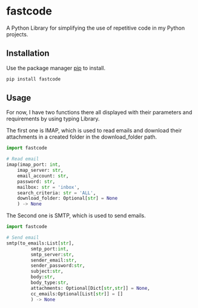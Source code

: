 # fastcode

A Python Library for simplifying the use of repetitive code in my Python projects.

## Installation
Use the package manager [pip](https://pip.pypa.io/en/stable/) to install.

```bash
pip install fastcode
```

## Usage
For now, I have two functions there all displayed with their parameters and requirements by using typing Library.
 
The first one is IMAP, which is used to read emails and download their attachments in a created folder in the download_folder path.


```python
import fastcode

# Read email
imap(imap_port: int,
    imap_server: str,
    email_account: str,
    password: str,
    mailbox: str = 'inbox',
    search_criteria: str = 'ALL',
    download_folder: Optional[str] = None
    ) -> None
```

The Second one is SMTP, which is used to send emails.

```python
import fastcode

# Send email
smtp(to_emails:List[str], 
         smtp_port:int, 
         smtp_server:str, 
         sender_email:str, 
         sender_password:str, 
         subject:str,
         body:str,
         body_type:str,
         attachments: Optional[Dict[str,str]] = None,
         cc_emails:Optional[List[str]] = []
         ) -> None
```